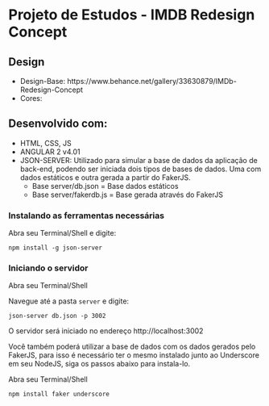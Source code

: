<h1>Projeto de Estudos - IMDB Redesign Concept</h1>
<h2>Design</h2>
<ul>
	<li>Design-Base: https://www.behance.net/gallery/33630879/IMDb-Redesign-Concept</li>
	<li>Cores:</li>
</ul>
<h2>Desenvolvido com:</h2>
<ul>
	<li>HTML, CSS, JS</li>
	<li>ANGULAR 2 v4.01</li>
	<li>JSON-SERVER: Utilizado para simular a base de dados da aplicação de back-end, podendo ser iniciada dois tipos de bases de dados. Uma com dados estáticos e outra gerada a partir do FakerJS.
		<ul>
			<li>Base server/db.json = Base dados estáticos</li>
			<li>Base server/fakerdb.js = Base gerada através do FakerJS</li>
		</ul>
	</li>
</ul>

<div>
	<h3>Instalando as ferramentas necessárias</h3>
	<p>Abra seu Terminal/Shell e digite:</p>
	<p><code>npm install -g json-server</code></p>
	<h3>Iniciando o servidor</h3>
	<p>Abra seu Terminal/Shell</p>
	<p>Navegue até a pasta <code>server</code> e digite:</p>
	<code>json-server db.json -p 3002</code>
	<p>O servidor será iniciado no endereço http://localhost:3002</p>
	<p>Você também poderá utilizar a base de dados com os dados gerados pelo FakerJS, para isso é necessário ter o mesmo instalado junto ao Underscore em seu NodeJS, siga os passos abaixo para instala-lo.</p>
	<p>Abra seu Terminal/Shell</p>
	<p><code>npm install faker underscore</code></p>
</div>


